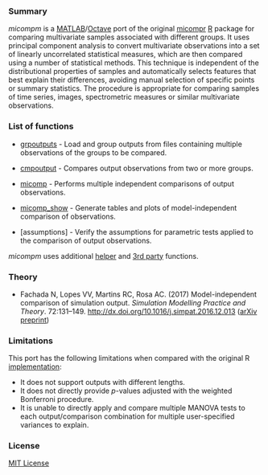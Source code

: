 ### Summary

_micompm_ is a [MATLAB]/[Octave] port of the original [micompr] [R] package for
comparing multivariate samples associated with different groups. It uses
principal component analysis to convert multivariate observations into a set of
linearly uncorrelated statistical measures, which are then compared using a
number of statistical methods. This technique is independent of the
distributional properties of samples and automatically selects features that
best explain their differences, avoiding manual selection of specific points or
summary statistics. The procedure is appropriate for comparing samples of time
series, images, spectrometric measures or similar multivariate observations.

### List of functions

* [grpoutputs] - Load and group outputs from files containing multiple
observations of the groups to be compared.

* [cmpoutput] - Compares output observations from two or more groups.

* [micomp] - Performs multiple independent comparisons of output observations.

* [micomp_show] - Generate tables and plots of model-independent comparison of
observations.

* [assumptions] - Verify the assumptions for parametric tests applied to
the comparison of output observations.

_micompm_ uses additional [helper] and [3rd party] functions.

### Theory

* Fachada N, Lopes VV, Martins RC, Rosa AC. (2017)
Model-independent comparison of simulation output. *Simulation Modelling
Practice and Theory*. 72:131–149. http://dx.doi.org/10.1016/j.simpat.2016.12.013
([arXiv preprint](http://arxiv.org/abs/1509.09174))

### Limitations

This port has the following limitations when compared with the original R
[implementation][micompr]:

* It does not support outputs with different lengths.
* It does not directly provide _p_-values adjusted with the weighted Bonferroni
procedure.
* It is unable to directly apply and compare multiple MANOVA tests to each
output/comparison combination for multiple user-specified variances to explain.

### License

[MIT License](LICENSE)

[grpoutputs]: micompm/grpoutputs.m
[cmpoutput]: micompm/cmpoutput.m
[micomp]: micompm/micomp.m
[micomp_show]: micompm/micomp_show.m
[test_assumptions]: micompm/test_assumptions.m
[helper]: helpers
[3rd party]: 3rdparty
[micompr]: https://github.com/fakenmc/micompr
[R]: https://www.r-project.org/
[Matlab]: http://www.mathworks.com/products/matlab/
[Octave]: https://gnu.org/software/octave/

